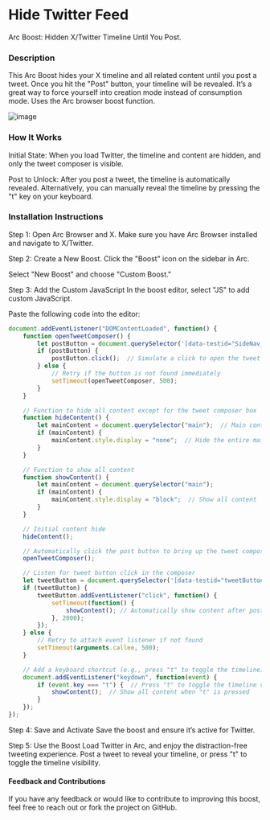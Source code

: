 # Hide Twitter Feed
Arc Boost: Hidden X/Twitter Timeline Until You Post.

### Description
This Arc Boost hides your X timeline and all related content until you post a tweet. Once you hit the "Post" button, your timeline will be revealed. It’s a great way to force yourself into creation mode instead of consumption mode. Uses the Arc browser boost function.

![image](https://github.com/user-attachments/assets/aa3ec0cf-a388-400c-8904-908dc4d90d5a)


### How It Works
Initial State: When you load Twitter, the timeline and content are hidden, and only the tweet composer is visible.

Post to Unlock: After you post a tweet, the timeline is automatically revealed. Alternatively, you can manually reveal the timeline by pressing the "t" key on your keyboard.

### Installation Instructions

Step 1: Open Arc Browser and X. 
Make sure you have Arc Browser installed and navigate to X/Twitter.

Step 2: Create a New Boost. 
Click the "Boost" icon on the sidebar in Arc.

Select "New Boost" and choose "Custom Boost."

Step 3: Add the Custom JavaScript
In the boost editor, select "JS" to add custom JavaScript.

Paste the following code into the editor:

```javascript
document.addEventListener("DOMContentLoaded", function() {
    function openTweetComposer() {
        let postButton = document.querySelector('[data-testid="SideNav_NewTweet_Button"]'); // Select the Post button
        if (postButton) {
            postButton.click();  // Simulate a click to open the tweet box
        } else {
            // Retry if the button is not found immediately
            setTimeout(openTweetComposer, 500);
        }
    }

    // Function to hide all content except for the tweet composer box
    function hideContent() {
        let mainContent = document.querySelector("main");  // Main content area
        if (mainContent) {
            mainContent.style.display = "none";  // Hide the entire main content
        }
    }

    // Function to show all content
    function showContent() {
        let mainContent = document.querySelector("main");
        if (mainContent) {
            mainContent.style.display = "block";  // Show all content
        }
    }

    // Initial content hide
    hideContent();

    // Automatically click the post button to bring up the tweet composer
    openTweetComposer();

    // Listen for tweet button click in the composer
    let tweetButton = document.querySelector('[data-testid="tweetButtonInline"]');
    if (tweetButton) {
        tweetButton.addEventListener("click", function() {
            setTimeout(function() {
                showContent(); // Automatically show content after posting the tweet
            }, 2000);
        });
    } else {
        // Retry to attach event listener if not found
        setTimeout(arguments.callee, 500);
    }

    // Add a keyboard shortcut (e.g., press "t" to toggle the timeline)
    document.addEventListener("keydown", function(event) {
        if (event.key === "t") {  // Press "t" to toggle the timeline visibility
            showContent();  // Show all content when "t" is pressed
        }
    });
});
```

Step 4: Save and Activate
Save the boost and ensure it’s active for Twitter.

Step 5: Use the Boost
Load Twitter in Arc, and enjoy the distraction-free tweeting experience. Post a tweet to reveal your timeline, or press "t" to toggle the timeline visibility.

#### Feedback and Contributions
If you have any feedback or would like to contribute to improving this boost, feel free to reach out or fork the project on GitHub.
